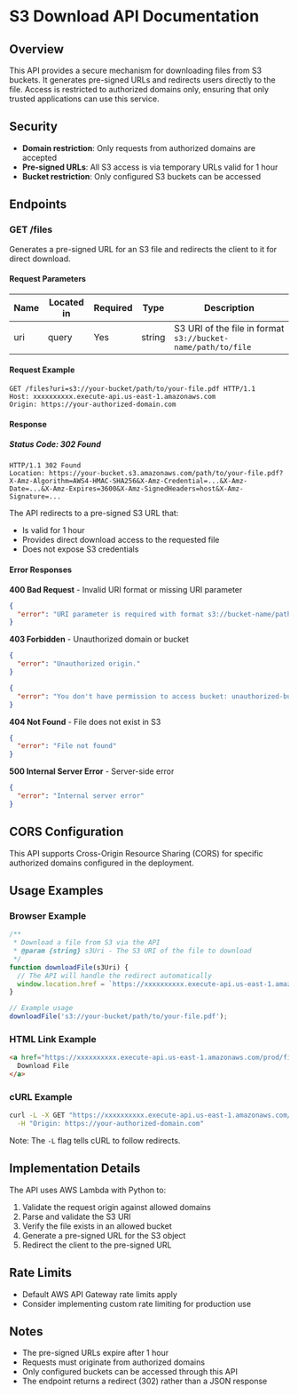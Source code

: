 # S3 Download API Documentation

## Overview

This API provides a secure mechanism for downloading files from S3 buckets. It generates pre-signed URLs and redirects users directly to the file. Access is restricted to authorized domains only, ensuring that only trusted applications can use this service.

## Security

- **Domain restriction**: Only requests from authorized domains are accepted
- **Pre-signed URLs**: All S3 access is via temporary URLs valid for 1 hour
- **Bucket restriction**: Only configured S3 buckets can be accessed

## Endpoints

### GET /files

Generates a pre-signed URL for an S3 file and redirects the client to it for direct download.

#### Request Parameters

| Name | Located in | Required | Type | Description |
|------|------------|----------|------|-------------|
| uri | query | Yes | string | S3 URI of the file in format `s3://bucket-name/path/to/file` |

#### Request Example

```http
GET /files?uri=s3://your-bucket/path/to/your-file.pdf HTTP/1.1
Host: xxxxxxxxxx.execute-api.us-east-1.amazonaws.com
Origin: https://your-authorized-domain.com
```

#### Response

##### **Status Code: 302 Found**

```http
HTTP/1.1 302 Found
Location: https://your-bucket.s3.amazonaws.com/path/to/your-file.pdf?X-Amz-Algorithm=AWS4-HMAC-SHA256&X-Amz-Credential=...&X-Amz-Date=...&X-Amz-Expires=3600&X-Amz-SignedHeaders=host&X-Amz-Signature=...
```

The API redirects to a pre-signed S3 URL that:

- Is valid for 1 hour
- Provides direct download access to the requested file
- Does not expose S3 credentials

#### Error Responses

**400 Bad Request** - Invalid URI format or missing URI parameter

```json
{
  "error": "URI parameter is required with format s3://bucket-name/path/to/file"
}
```

**403 Forbidden** - Unauthorized domain or bucket

```json
{
  "error": "Unauthorized origin."
}
```

```json
{
  "error": "You don't have permission to access bucket: unauthorized-bucket. Allowed buckets: [bucket-list]"
}
```

**404 Not Found** - File does not exist in S3

```json
{
  "error": "File not found"
}
```

**500 Internal Server Error** - Server-side error

```json
{
  "error": "Internal server error"
}
```

## CORS Configuration

This API supports Cross-Origin Resource Sharing (CORS) for specific authorized domains configured in the deployment.

## Usage Examples

### Browser Example

```javascript
/**
 * Download a file from S3 via the API
 * @param {string} s3Uri - The S3 URI of the file to download
 */
function downloadFile(s3Uri) {
  // The API will handle the redirect automatically
  window.location.href = `https://xxxxxxxxxx.execute-api.us-east-1.amazonaws.com/prod/files?uri=${encodeURIComponent(s3Uri)}`;
}

// Example usage
downloadFile('s3://your-bucket/path/to/your-file.pdf');
```

### HTML Link Example

```html
<a href="https://xxxxxxxxxx.execute-api.us-east-1.amazonaws.com/prod/files?uri=s3://your-bucket/path/to/your-file.pdf">
  Download File
</a>
```

### cURL Example

```bash
curl -L -X GET "https://xxxxxxxxxx.execute-api.us-east-1.amazonaws.com/prod/files?uri=s3://your-bucket/path/to/your-file.pdf" \
  -H "Origin: https://your-authorized-domain.com"
```

Note: The `-L` flag tells cURL to follow redirects.

## Implementation Details

The API uses AWS Lambda with Python to:

1. Validate the request origin against allowed domains
2. Parse and validate the S3 URI
3. Verify the file exists in an allowed bucket
4. Generate a pre-signed URL for the S3 object
5. Redirect the client to the pre-signed URL

## Rate Limits

- Default AWS API Gateway rate limits apply
- Consider implementing custom rate limiting for production use

## Notes

- The pre-signed URLs expire after 1 hour
- Requests must originate from authorized domains
- Only configured buckets can be accessed through this API
- The endpoint returns a redirect (302) rather than a JSON response
